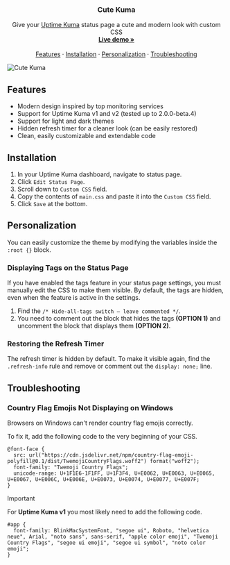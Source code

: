 <h3 align="center">Cute Kuma</h3>

<p align="center">
  Give your <a href="https://github.com/louislam/uptime-kuma">Uptime Kuma</a> status page a cute and modern look with custom CSS
  <br>
  <a href="https://kuma.denisromanov.ru"><strong>Live demo »</strong></a>
  <br>
  <br>
  <a href="#features">Features</a>
  ·
  <a href="#installation">Installation</a>
  ·
  <a href="#personalization">Personalization</a>
  ·
  <a href="#troubleshooting">Troubleshooting</a>
</p>

<p>
  <picture>
    <source media="(prefers-color-scheme: dark)" srcset="./.github/assets/dark.png">
    <source media="(prefers-color-scheme: light)" srcset="./.github/assets/light.png">
    <img alt="Cute Kuma" src="./.github/assets/dark.png">
  </picture>
</p>

## Features

- Modern design inspired by top monitoring services
- Support for Uptime Kuma v1 and v2 (tested up to 2.0.0-beta.4)
- Support for light and dark themes
- Hidden refresh timer for a cleaner look (can be easily restored)
- Clean, easily customizable and extendable code

## Installation

1. In your Uptime Kuma dashboard, navigate to status page.
2. Click `Edit Status Page`.
3. Scroll down to `Custom CSS` field.
4. Copy the contents of `main.css` and paste it into the `Custom CSS` field.
5. Click `Save` at the bottom.

## Personalization

You can easily customize the theme by modifying the variables inside the `:root {}` block.

### Displaying Tags on the Status Page

If you have enabled the tags feature in your status page settings, you must manually edit the CSS to make them visible. By default, the tags are hidden, even when the feature is active in the settings.

1. Find the `/* Hide-all-tags switch – leave commented */`.
2. You need to comment out the block that hides the tags **(OPTION 1)** and uncomment the block that displays them **(OPTION 2)**.

### Restoring the Refresh Timer

The refresh timer is hidden by default. To make it visible again, find the `.refresh-info` rule and remove or comment out the `display: none;` line.

## Troubleshooting

### Country Flag Emojis Not Displaying on Windows

Browsers on Windows can't render country flag emojis correctly.

To fix it, add the following code to the very beginning of your CSS.

```
@font-face {
  src: url("https://cdn.jsdelivr.net/npm/country-flag-emoji-polyfill@0.1/dist/TwemojiCountryFlags.woff2") format("woff2");
  font-family: "Twemoji Country Flags";
  unicode-range: U+1F1E6-1F1FF, U+1F3F4, U+E0062, U+E0063, U+E0065, U+E0067, U+E006C, U+E006E, U+E0073, U+E0074, U+E0077, U+E007F;
}
```

> [!IMPORTANT]
> For **Uptime Kuma v1** you most likely need to add the following code.

```
#app {
  font-family: BlinkMacSystemFont, "segoe ui", Roboto, "helvetica neue", Arial, "noto sans", sans-serif, "apple color emoji", "Twemoji Country Flags", "segoe ui emoji", "segoe ui symbol", "noto color emoji";
}
```
